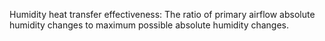 ﻿Humidity heat transfer effectiveness: The ratio of primary airflow absolute humidity changes to maximum possible absolute humidity changes.
